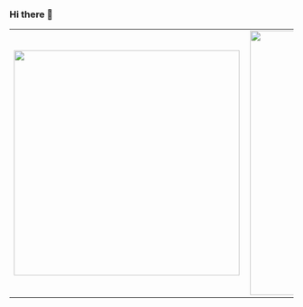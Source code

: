 ### Hi there 👋

<center>
  <table>
    <tr>
        <td><img width="400px" align="left" src="https://github-readme-stats.vercel.app/api/top-langs/?username=AndreFilho0&hide=html&layout=compact&theme=default" /></td>
        <td><img width="470px" align="left" src="https://github-readme-stats.vercel.app/api?username=AndreFilho0&theme=default" /></td>
    </tr>   
  </table>
</center>
